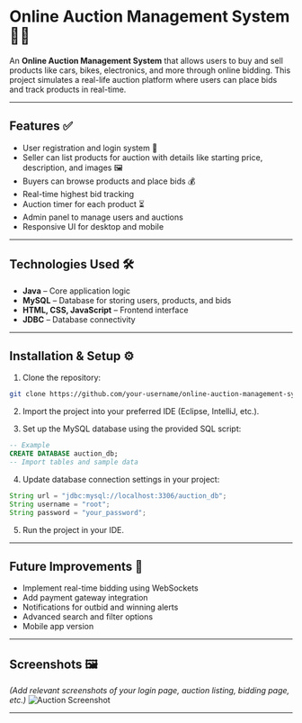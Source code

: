 # Online Auction Management System 🛒🎯

An **Online Auction Management System** that allows users to buy and sell products like cars, bikes, electronics, and more through online bidding. This project simulates a real-life auction platform where users can place bids and track products in real-time.

---

## Features ✅

* User registration and login system 🔑
* Seller can list products for auction with details like starting price, description, and images 🖼️
* Buyers can browse products and place bids 💰
* Real-time highest bid tracking
* Auction timer for each product ⏳
* Admin panel to manage users and auctions
* Responsive UI for desktop and mobile

---

## Technologies Used 🛠️

* **Java** – Core application logic
* **MySQL** – Database for storing users, products, and bids
* **HTML, CSS, JavaScript** – Frontend interface
* **JDBC** – Database connectivity

---

## Installation & Setup ⚙️

1. Clone the repository:

```bash
git clone https://github.com/your-username/online-auction-management-system.git
```

2. Import the project into your preferred IDE (Eclipse, IntelliJ, etc.).

3. Set up the MySQL database using the provided SQL script:

```sql
-- Example
CREATE DATABASE auction_db;
-- Import tables and sample data
```

4. Update database connection settings in your project:

```java
String url = "jdbc:mysql://localhost:3306/auction_db";
String username = "root";
String password = "your_password";
```

5. Run the project in your IDE.

---

## Future Improvements 🚀

* Implement real-time bidding using WebSockets
* Add payment gateway integration
* Notifications for outbid and winning alerts
* Advanced search and filter options
* Mobile app version

---

## Screenshots 🖼️

*(Add relevant screenshots of your login page, auction listing, bidding page, etc.)*
![Auction Screenshot](screenshot.png)

---
